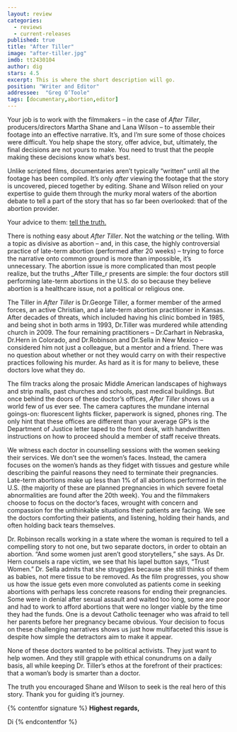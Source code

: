 ```yaml
---
layout: review
categories: 
  - reviews
  - current-releases
published: true
title: "After Tiller"
image: "after-tiller.jpg"
imdb: tt2430104
author: dig
stars: 4.5
excerpt: This is where the short description will go.
position: "Writer and Editor"
addressee:  "Greg O’Toole"
tags: [documentary,abortion,editor]
---
```

Your job is to work with the filmmakers – in the case of _After Tiller_, producers/directors Martha Shane and Lana Wilson – to assemble their footage into an effective narrative. It’s, and I’m sure some of those choices were difficult. You help shape the story, offer advice, but, ultimately, the final decisions are not yours to make. You need to trust that the people making these decisions know what’s best. 

Unlike scripted films, documentaries aren’t typically “written” until all the footage has been compiled. It’s only _after_ viewing the footage that the story is uncovered, pieced together by editing. Shane and Wilson relied on your expertise to guide them through the murky moral waters of the abortion debate to tell a part of the story that has so far been overlooked: that of the abortion provider. 

Your advice to them: [tell the truth.](http://video.pbs.org/video/2365315295/) 

There is nothing easy about _After Tiller_. Not the watching _or_ the telling. With a topic as divisive as abortion – and, in this case, the highly controversial practice of late-term abortion (performed after 20 weeks) – trying to force the narrative onto common ground is more than impossible, it’s unnecessary. The abortion issue is more complicated than most people realize, but the truths _After Tille_r presents are simple: the four doctors still performing late-term abortions in the U.S. do so because they believe abortion is a healthcare issue, not a political or religious one. 

The Tiller in _After Tiller_ is Dr.George Tiller, a former member of the armed forces, an active Christian, and a late-term abortion practitioner in Kansas. After decades of threats, which included having his clinic bombed in 1985, and being shot in both arms in 1993, Dr.Tiller was murdered while attending church in 2009. The four remaining practitioners – Dr.Carhart in Nebraska, Dr.Hern in Colorado, and Dr.Robinson and Dr.Sella in New Mexico – considered him not just a colleague, but a mentor and a friend. There was no question about whether or not they would carry on with their respective practices following his murder. As hard as it is for many to believe, these doctors love what they do.

The film tracks along the prosaic Middle American landscapes of highways and strip malls, past churches and schools, past medical buildings. But once behind the doors of these doctor’s offices, _After Tiller_ shows us a world few of us ever see. The camera captures the mundane internal goings-on: fluorescent lights flicker, paperwork is signed, phones ring. The only hint that these offices are different than your average GP’s is the Department of Justice letter taped to the front desk, with handwritten instructions on how to proceed should a member of staff receive threats. 

We witness each doctor in counselling sessions with the women seeking their services. We don’t see the women’s faces. Instead, the camera focuses on the women’s hands as they fidget with tissues and gesture while describing the painful reasons they need to terminate their pregnancies. Late-term abortions make up less than 1% of all abortions performed in the U.S. (the majority of these are planned pregnancies in which severe foetal abnormalities are found after the 20th week). You and the filmmakers choose to focus on the doctor’s faces, wrought with concern and compassion for the unthinkable situations their patients are facing. We see the doctors comforting their patients, and listening, holding their hands, and often holding back tears themselves. 


Dr. Robinson recalls working in a state where the woman is required to tell a compelling story to not one, but two separate doctors, in order to obtain an abortion. “And some women just aren’t good storytellers,” she says. As Dr. Hern counsels a rape victim, we see that his lapel button says, “Trust Women.” Dr. Sella admits that she struggles because she still thinks of them as babies, not mere tissue to be removed. As the film progresses, you show us how the issue gets even more convoluted as patients come in seeking abortions with perhaps less concrete reasons for ending their pregnancies. Some were in denial after sexual assault and waited too long, some are poor and had to work to afford abortions that were no longer viable by the time they had the funds. One is a devout Catholic teenager who was afraid to tell her parents before her pregnancy became obvious. Your decision to focus on these challenging narratives shows us just how multifaceted this issue is despite how simple the detractors aim to make it appear. 

None of these doctors wanted to be political activists. They just want to help women. And they still grapple with ethical conundrums on a daily basis, all while keeping Dr. Tiller’s ethos at the forefront of their practices: that a woman’s body is smarter than a doctor. 

The truth you encouraged Shane and Wilson to seek is the real hero of this story. Thank you for guiding it’s journey. 

{% contentfor signature %}
**Highest regards,**

Di
{% endcontentfor %}